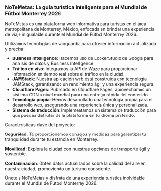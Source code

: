 ### NoTeMetas: La guía turística inteligente para el Mundial de Fútbol Monterrey 2026

NoTeMetas es una plataforma web informativa para turistas en el área metropolitana de Monterrey, México, enfocada en brindar una experiencia de viaje inigualable durante el Mundial de Fútbol Monterrey 2026. 

Utilizamos tecnologías de vanguardia para ofrecer información actualizada y precisa:

- **Business Intelligence**: Hacemos uso de LookerStudio de Google para análisis de datos y Business Intelligence.
- **Tráfico en vivo**: Integramos la API de Waze para proporcionar información en tiempo real sobre el tráfico en la ciudad.
- **JAMStack**: Nuestra aplicación web está construida con tecnología JAMStack, garantizando un rendimiento ágil y una experiencia segura.
- **Cloudflare Pages**: Publicado en Cloudflare Pages, aprovechamos un sistema CDN a nivel mundial para una entrega rápida del contenido.
- **Tecnología propia**: Hemos desarrollado una tecnología propia para el desarrollo web, asegurando una experiencia única y personalizada.
- **Sistema de traducción**: Implementamos un sistema de traducción para que puedas disfrutar de la plataforma en tu idioma preferido.

Características clave del proyecto:

**Seguridad**: Te proporcionamos consejos y medidas para garantizar tu tranquilidad durante tu estancia en Monterrey.

**Movilidad**: Explora la ciudad con nuestras opciones de transporte ágil y sostenible.

**Contaminación**: Obtén datos actualizados sobre la calidad del aire en nuestra ciudad, promoviendo un turismo consciente.

Únete a NoTeMetas y disfruta de una experiencia turística inolvidable durante el Mundial de Fútbol Monterrey 2026.
